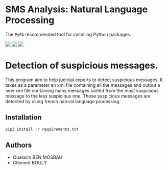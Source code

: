 SMS Analysis: Natural Language Processing
=========================================

The `PyPA` recommended tool for installing Python packages.

[![](https://img.shields.io/pypi/v/pip.svg)](https://pypi.python.org/pypi/pip) [![](https://img.shields.io/badge/pyhon-3.3%2C%203.4%2C%203.5%2C%203.6-blue.svg)](https://github.com/ouassimBenMosbah/sms_analysis) [![](https://img.shields.io/github/license/ouassimBenMosbah/sms_analysis.svg)](https://github.com/ouassimBenMosbah/sms_analysis/blob/master/LICENSE)

# Detection of suspicious messages.

This program aim to help judicial experts to detect suspicious messages. It takes as a parameter an xml file containing all the messages and output a new xml file containing many messages sorted from the most suspicious message to the less suspicious one. Those suspicious messages are detected by using french natural language processing.

## Installation

```python
pip3 install -r requirements.txt
```
## Authors

- Ouassim BEN MOSBAH
- Clément BOULY


